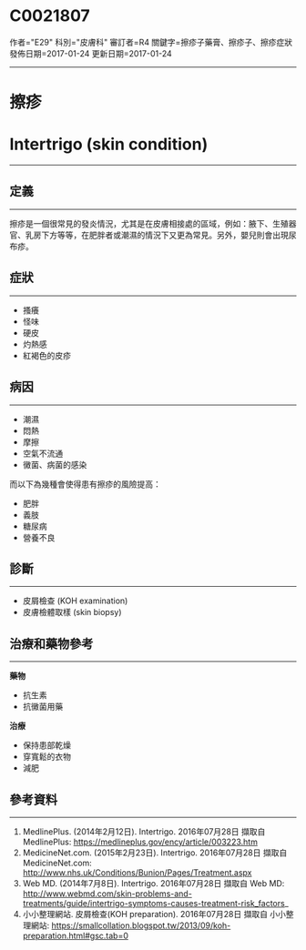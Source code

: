 # C0021807
作者="E29"
科別="皮膚科"
審訂者=R4
關鍵字=擦疹子藥膏、擦疹子、擦疹症狀
發佈日期=2017-01-24
更新日期=2017-01-24

----------
# 擦疹
# Intertrigo (skin condition)
----------
## 定義
----------

擦疹是一個很常見的發炎情況，尤其是在皮膚相接處的區域，例如：腋下、生殖器官、乳房下方等等，在肥胖者或潮濕的情況下又更為常見。另外，嬰兒則會出現尿布疹。

## 症狀
----------
- 搔癢
- 怪味
- 硬皮
- 灼熱感
- 紅褐色的皮疹
## 病因
----------
- 潮濕
- 悶熱
- 摩擦
- 空氣不流通
- 黴菌、病菌的感染

而以下為幾種會使得患有擦疹的風險提高：

- 肥胖
- 義肢
- 糖尿病
- 營養不良
## 診斷
----------
- 皮屑檢查 (KOH examination)
- 皮膚檢體取樣 (skin biopsy)
## 治療和藥物參考
----------

**藥物**

- 抗生素
- 抗黴菌用藥

**治療**

- 保持患部乾燥
- 穿寬鬆的衣物
- 減肥
## 參考資料
----------
1. MedlinePlus. (2014年2月12日). Intertrigo. 2016年07月28日 擷取自 MedlinePlus:
  https://medlineplus.gov/ency/article/003223.htm
2. MedicineNet.com. (2015年2月23日). Intertrigo. 2016年07月28日 擷取自 MedicineNet.com:
  http://www.nhs.uk/Conditions/Bunion/Pages/Treatment.aspx
3. Web MD. (2014年7月8日). Intertrigo. 2016年07月28日 擷取自 Web MD:
  http://www.webmd.com/skin-problems-and-treatments/guide/intertrigo-symptoms-causes-treatment-risk_factors_
4. 小小整理網站. 皮屑檢查(KOH preparation). 2016年07月28日 擷取自 小小整理網站:
  https://smallcollation.blogspot.tw/2013/09/koh-preparation.html#gsc.tab=0

